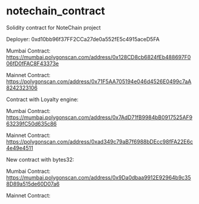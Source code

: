 # notechain_contract
Solidity contract for NoteChain project

Deployer: 0xd10bb96f37FF2CCa27de0a552fE5c4915aceD5FA

Mumbai Contract: https://mumbai.polygonscan.com/address/0x128CD8cb6824fEb488697F006fD0fFAC8F43373e

Mainnet Contract: https://polygonscan.com/address/0x71F5AA705194e046d4526E0499c7aA8242323106


Contract with Loyalty engine:

Mumbai Contract: https://mumbai.polygonscan.com/address/0x7AdD71fB9984bB0917525AF963239fC50d635c86

Mainnet Contract: https://polygonscan.com/address/0xad349c79aB7f6988bDEcc98fFA22E6c4e49e4511


New contract with bytes32:

Mumbai Contract: https://mumbai.polygonscan.com/address/0x9Da0dbaa9912E92964b9c358D89a515de60D07a6

Mainnet Contract: